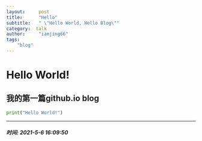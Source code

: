 ```yaml
--- 
layout:     post
title:      "Hello"
subtitle:   " \"Hello World, Hello Blog\""
category:  talk
author:     "iamjing66"
tags:
    "blog"
--- 
```

# Hello World!
## 我的第一篇github.io blog

``` python
print("Hello World!")
```

<hr>


##### 时间: 2021-5-6 16:09:50